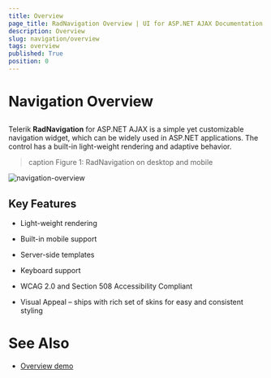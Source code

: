 ```yaml
---
title: Overview
page_title: RadNavigation Overview | UI for ASP.NET AJAX Documentation
description: Overview
slug: navigation/overview
tags: overview
published: True
position: 0
---
```


# Navigation Overview

## 

Telerik **RadNavigation** for ASP.NET AJAX is a simple yet customizable navigation widget, which can be widely used in ASP.NET applications. The control has a built-in light-weight rendering and adaptive behavior.
>caption Figure 1: RadNavigation on desktop and mobile

![navigation-overview](images/navigation-overview.png)

## Key Features

* Light-weight rendering

* Built-in mobile support

* Server-side templates

* Keyboard support

* WCAG 2.0 and Section 508 Accessibility Compliant

* Visual Appeal – ships with rich set of skins for easy and consistent styling

# See Also

 * [Overview demo](https://demos.telerik.com/aspnet-ajax/navigation/overview/defaultcs.aspx)
